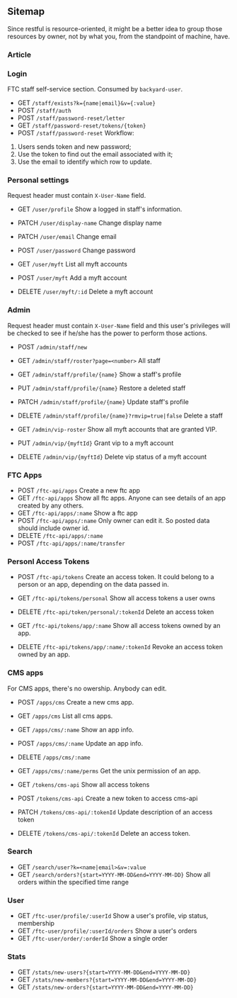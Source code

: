 ## Sitemap

Since restful is resource-oriented, it might be a better idea to group those resources by owner, not by what you, from the standpoint of machine, have.

### Article

### Login

FTC staff self-service section. Consumed by `backyard-user`.

* GET `/staff/exists?k={name|email}&v={:value}`
* POST `/staff/auth`
* POST `/staff/password-reset/letter`
* GET `/staff/password-reset/tokens/{token}`
* POST `/staff/password-reset`
Workflow:
1. Users sends token and new password;
2. Use the token to find out the email associated with it;
3. Use the email to identify which row to update.

### Personal settings

Request header must contain `X-User-Name` field.

* GET `/user/profile` Show a logged in staff's information.
* PATCH `/user/display-name` Change display name
* PATCH `/user/email` Change email
* POST `/user/password` Change password

* GET `/user/myft` List all myft accounts
* POST `/user/myft` Add a myft account
* DELETE `/user/myft/:id` Delete a myft account

### Admin

Request header must contain `X-User-Name` field and this user's privileges will be checked to see if he/she has the power to perform those actions.

* POST `/admin/staff/new`
* GET `/admin/staff/roster?page=<number>` All staff

* GET `/admin/staff/profile/{name}` Show a staff's profile
* PUT `/admin/staff/profile/{name}` Restore a deleted staff
* PATCH `/admin/staff/profile/{name}` Update staff's profile
* DELETE `/admin/staff/profile/{name}?rmvip=true|false` Delete a staff

* GET `/admin/vip-roster` Show all myft accounts that are granted VIP.
* PUT `/admin/vip/{myftId}` Grant vip to a myft account
* DELETE `/admin/vip/{myftId}` Delete vip status of a myft account

### FTC Apps
* POST `/ftc-api/apps` Create a new ftc app
* GET `/ftc-api/apps` Show all ftc apps. Anyone can see details of an app created by any others.
* GET `/ftc-api/apps/:name` Show a ftc app
* POST `/ftc-api/apps/:name` Only owner can edit it. So posted data should include owner id.
* DELETE `/ftc-api/apps/:name`
* POST `/ftc-api/apps/:name/transfer`

### Personl Access Tokens
* POST `/ftc-api/tokens` Create an access token. It could belong to a person or an app, depending on the data passed in.
<!-- * POST `/ftc-api/tokens/personal` Create a new personal access token. -->
* GET `/ftc-api/tokens/personal` Show all access tokens a user owns
<!-- * DELETE `/ftc-api/tokens/personal/:userName` Revoke all access tokens -->
<!-- * PATCH `/ftc-api/tokens/personal/:userName/:tokenId` Update the description of an access token. -->
* DELETE `/ftc-api/token/personal/:tokenId` Delete an access token

<!-- * POST `/ftc-api/tokens/app` Create a new token for an app -->
* GET `/ftc-api/tokens/app/:name` Show all access tokens owned by an app.
<!-- * DELETE `/ftc-api/tokens/app/:slugName` Revoke all tokens owned by an app -->
<!-- * PATCH `/ftc-api/tokens/app/:slugName/:tokenId` Update the description of an app token -->
* DELETE `/ftc-api/tokens/app/:name/:tokenId` Revoke an access token owned by an app.

### CMS apps

For CMS apps, there's no owership. Anybody can edit.

* POST `/apps/cms` Create a new cms app.
* GET `/apps/cms` List all cms apps.
* GET `/apps/cms/:name` Show an app info.
* POST `/apps/cms/:name` Update an app info.
* DELETE `/apps/cms/:name`
* GET `/apps/cms/:name/perms` Get the unix permission of an app.

* GET `/tokens/cms-api` Show all access tokens
* POST `/tokens/cms-api` Create a new token to access cms-api
* PATCH `/tokens/cms-api/:tokenId` Update description of an access token
* DELETE `/tokens/cms-api/:tokenId` Delete an access token.

### Search

* GET `/search/user?k=<name|email>&v=:value`
* GET `/search/orders?{start=YYYY-MM-DD&end=YYYY-MM-DD}` Show all orders within the specified time range

### User

* GET `/ftc-user/profile/:userId` Show a user's profile, vip status, membership
* GET `/ftc-user/profile/:userId/orders` Show a user's orders
* GET `/ftc-user/order/:orderId` Show a single order

### Stats

* GET `/stats/new-users?{start=YYYY-MM-DD&end=YYYY-MM-DD}`
* GET `/stats/new-members?{start=YYYY-MM-DD&end=YYYY-MM-DD}`
* GET `/stats/new-orders?{start=YYYY-MM-DD&end=YYYY-MM-DD}`